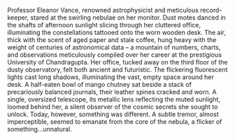 Professor Eleanor Vance, renowned astrophysicist and meticulous record-keeper, stared at the swirling nebulae on her monitor.  Dust motes danced in the shafts of afternoon sunlight slicing through her cluttered office, illuminating the constellations tattooed onto the worn wooden desk.  The air, thick with the scent of aged paper and stale coffee, hung heavy with the weight of centuries of astronomical data – a mountain of numbers, charts, and observations meticulously compiled over her career at the prestigious University of Chandragupta.  Her office, tucked away on the third floor of the dusty observatory, felt both ancient and futuristic.  The flickering fluorescent lights cast long shadows, illuminating the vast, empty space around her desk.  A half-eaten bowl of mango chutney sat beside a stack of precariously balanced journals, their leather spines cracked and worn.  A single, oversized telescope, its metallic lens reflecting the muted sunlight, loomed behind her, a silent observer of the cosmic secrets she sought to unlock.  Today, however, something was different.  A subtle tremor, almost imperceptible, seemed to emanate from the core of the nebula, a flicker of something...unnatural.
